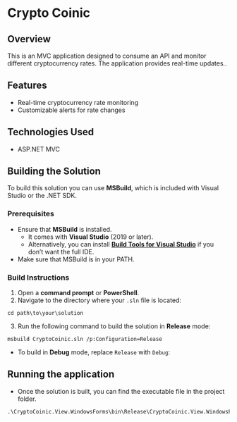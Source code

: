 # Crypto Coinic

## Overview
This is an MVC application designed to consume an API and monitor different cryptocurrency rates. The application provides real-time updates..

## Features
- Real-time cryptocurrency rate monitoring
- Customizable alerts for rate changes

## Technologies Used
- ASP.NET MVC

## Building the Solution

To build this solution you can use **MSBuild**, which is included with Visual Studio or the .NET SDK.

### Prerequisites
- Ensure that **MSBuild** is installed.  
  - It comes with **Visual Studio** (2019 or later).  
  - Alternatively, you can install **[Build Tools for Visual Studio](https://visualstudio.microsoft.com/downloads/)** if you don’t want the full IDE.
- Make sure that MSBuild is in your PATH.

### Build Instructions
1. Open a **command prompt** or **PowerShell**.
2. Navigate to the directory where your `.sln` file is located:
```
cd path\to\your\solution
```
3. Run the following command to build the solution in **Release** mode:
```
msbuild CryptoCoinic.sln /p:Configuration=Release
```
- To build in **Debug** mode, replace `Release` with `Debug`:

## Running the application
- Once the solution is built, you can find the executable file in the project folder.
```
.\CryptoCoinic.View.WindowsForms\bin\Release\CryptoCoinic.View.WindowsForms.exe
```
